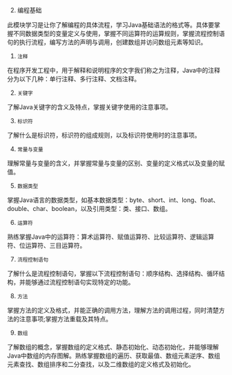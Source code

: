 2.   编程基础

此模块学习是让你了解编程的具体流程，学习Java基础语法的格式等。具体要掌握不同数据类型的变量定义与使用，掌握不同运算符的运算规则，掌握流程控制语句的执行流程，编写方法的声明与调用，创建数组并访问数组元素等知识。

1)     注释

在程序开发工程中，用于解释和说明程序的文字我们称之为注释，Java中的注释分为以下几种：单行注释、多行注释、文档注释。

2)     关键字

了解Java关键字的含义及特点，掌握关键字使用的注意事项。

3)     标识符

了解什么是标识符，标识符的组成规则，以及标识符使用时的注意事项。

4)     常量与变量

理解常量与变量的含义，并掌握常量与变量的区别、变量的定义格式以及变量的赋值。

5)     数据类型

掌握Java语言的数据类型，如基本数据类型：byte、short、int、long、float、double、char、boolean，以及引用类型：类、接口、数组。

6)     运算符

熟练掌握Java中的运算符：算术运算符、赋值运算符、比较运算符、逻辑运算符、位运算符、三目运算符。

7)     流程控制语句

了解什么是流程控制语句，掌握以下流程控制语句：顺序结构、选择结构、循环结构，并能够通过流程控制语句实现特定的功能。

8)     方法

掌握方法的定义及格式，并能正确的调用方法，理解方法的调用过程，同时清楚方法的注意事项;掌握方法重载及其特点。

9)     数组

了解数组的概念，掌握数组的定义格式、静态初始化、动态初始化，并能够理解Java中数组的内存图解。熟练掌握数组的遍历、获取最值、数组元素逆序、数组元素查找、数组排序和二分查找，以及二维数组的定义格式及初始化。
